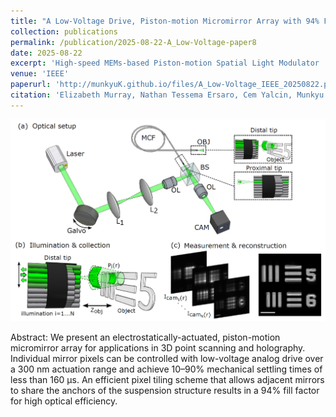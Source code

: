 ```yaml
---
title: "A Low-Voltage Drive, Piston-motion Micromirror Array with 94% Fill Factor"
collection: publications
permalink: /publication/2025-08-22-A_Low-Voltage-paper8
date: 2025-08-22
excerpt: 'High-speed MEMs-based Piston-motion Spatial Light Modulator '
venue: 'IEEE'
paperurl: 'http://munkyuK.github.io/files/A_Low-Voltage_IEEE_20250822.pdf'
citation: 'Elizabeth Murray, Nathan Tessema Ersaro, Cem Yalcin, Munkyu Kang, Leyla Kabuli, Laura Waller, and Rikky Muller &quot;A Low-Voltage Drive, Piston-motion Micromirror Array with 94% Fill Factor&quot;, <i>2025 International Conference on Optical MEMS and Nanophotonics (OMN), pp. 1-2.</i>., (2025).'
---
```


![Ptychography](https://github.com/munkyuK/munkyuK.github.io/blob/master/images/Ptychography.png?raw=true)

Abstract: We present an electrostatically-actuated, piston-motion micromirror array for applications in 3D point scanning and holography. Individual mirror pixels can be controlled with low-voltage analog drive over a 300 nm actuation range and achieve 10–90% mechanical settling times of less than 160 μs. An efficient pixel tiling scheme that allows adjacent mirrors to share the anchors of the suspension structure results in a 94% fill factor for high optical efficiency.
